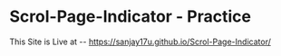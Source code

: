 # Scrol-Page-Indicator - Practice

This Site is Live at -- https://sanjay17u.github.io/Scrol-Page-Indicator/
